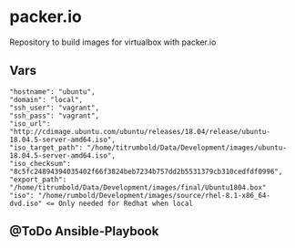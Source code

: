 # packer.io
Repository to build images for virtualbox with packer.io

## Vars
```
"hostname": "ubuntu",
"domain": "local",
"ssh_user": "vagrant",
"ssh_pass": "vagrant",
"iso_url": "http://cdimage.ubuntu.com/ubuntu/releases/18.04/release/ubuntu-18.04.5-server-amd64.iso",
"iso_target_path": "/home/titrumbold/Data/Development/images/ubuntu-18.04.5-server-amd64.iso",
"iso_checksum": "8c5fc24894394035402f66f3824beb7234b757dd2b5531379cb310cedfdf0996",
"export_path": "/home/titrumbold/Data/Development/images/final/Ubuntu1804.box"
"iso": "/home/rumbold/Development/images/source/rhel-8.1-x86_64-dvd.iso" <= Only needed for Redhat when local
```

## @ToDo Ansible-Playbook
```
```

